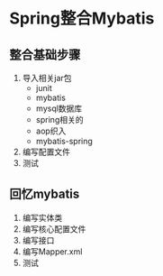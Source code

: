 # Spring整合Mybatis

## 整合基础步骤

1. 导入相关jar包
   - junit
   - mybatis
   - mysql数据库
   - spring相关的
   - aop织入
   - mybatis-spring
2. 编写配置文件
3. 测试

## 回忆mybatis

1. 编写实体类
2. 编写核心配置文件
3. 编写接口
4. 编写Mapper.xml
5. 测试